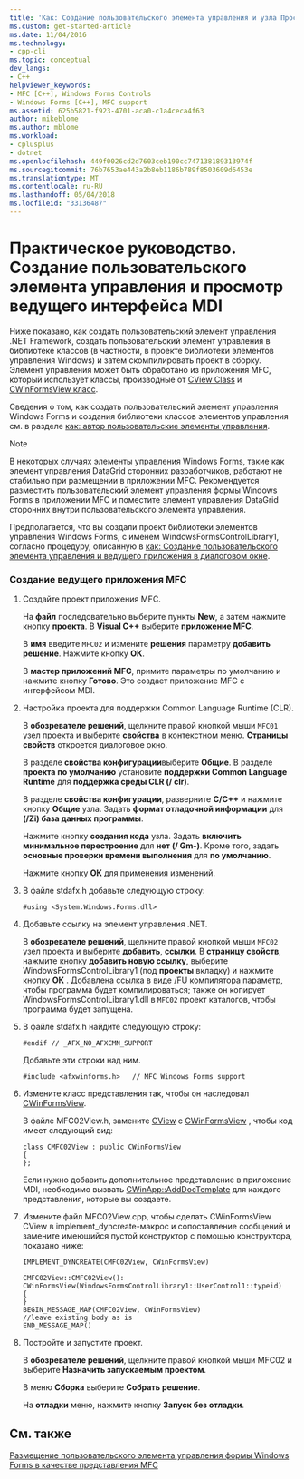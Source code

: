 ```yaml
---
title: 'Как: Создание пользовательского элемента управления и узла Просмотр MDI | Документы Microsoft'
ms.custom: get-started-article
ms.date: 11/04/2016
ms.technology:
- cpp-cli
ms.topic: conceptual
dev_langs:
- C++
helpviewer_keywords:
- MFC [C++], Windows Forms Controls
- Windows Forms [C++], MFC support
ms.assetid: 625b5821-f923-4701-aca0-c1a4ceca4f63
author: mikeblome
ms.author: mblome
ms.workload:
- cplusplus
- dotnet
ms.openlocfilehash: 449f0026cd2d7603ceb190cc747138189313974f
ms.sourcegitcommit: 76b7653ae443a2b8eb1186b789f8503609d6453e
ms.translationtype: MT
ms.contentlocale: ru-RU
ms.lasthandoff: 05/04/2018
ms.locfileid: "33136487"
---
```

# <a name="how-to-create-the-user-control-and-host-mdi-view"></a>Практическое руководство. Создание пользовательского элемента управления и просмотр ведущего интерфейса MDI
Ниже показано, как создать пользовательский элемент управления .NET Framework, создать пользовательский элемент управления в библиотеке классов (в частности, в проекте библиотеки элементов управления Windows) и затем скомпилировать проект в сборку. Элемент управления может быть обработано из приложения MFC, который использует классы, производные от [CView Class](../mfc/reference/cview-class.md) и [CWinFormsView класс](../mfc/reference/cwinformsview-class.md).  
  
 Сведения о том, как создать пользовательский элемент управления Windows Forms и создания библиотеки классов элементов управления см. в разделе [как: автор пользовательские элементы управления](/dotnet/framework/winforms/controls/how-to-author-composite-controls).  
  
> [!NOTE]
>  В некоторых случаях элементы управления Windows Forms, такие как элемент управления DataGrid сторонних разработчиков, работают не стабильно при размещении в приложении MFC. Рекомендуется разместить пользовательский элемент управления формы Windows Forms в приложении MFC и поместите элемент управления DataGrid сторонних внутри пользовательского элемента управления.  
  
 Предполагается, что вы создали проект библиотеки элементов управления Windows Forms, с именем WindowsFormsControlLibrary1, согласно процедуру, описанную в [как: Создание пользовательского элемента управления и ведущего приложения в диалоговом окне](../dotnet/how-to-create-the-user-control-and-host-in-a-dialog-box.md).  
  
### <a name="to-create-the-mfc-host-application"></a>Создание ведущего приложения MFC  
  
1.  Создайте проект приложения MFC.  
  
     На **файл** последовательно выберите пункты **New**, а затем нажмите кнопку **проекта**. В **Visual C++** выберите **приложение MFC**.  
  
     В **имя** введите `MFC02` и измените **решения** параметру **добавить решение**. Нажмите кнопку **ОК**.  
  
     В **мастер приложений MFC**, примите параметры по умолчанию и нажмите кнопку **Готово**. Это создает приложение MFC с интерфейсом MDI.  
  
2.  Настройка проекта для поддержки Common Language Runtime (CLR).  
  
     В **обозревателе решений**, щелкните правой кнопкой мыши `MFC01` узел проекта и выберите **свойства** в контекстном меню. **Страницы свойств** откроется диалоговое окно.  
  
     В разделе **свойства конфигурации**выберите **Общие**. В разделе **проекта по умолчанию** установите **поддержки Common Language Runtime** для **поддержка среды CLR (/ clr)**.  
  
     В разделе **свойства конфигурации**, разверните **C/C++** и нажмите кнопку **Общие** узла. Задать **формат отладочной информации** для **(/Zi) база данных программы**.  
  
     Нажмите кнопку **создания кода** узла. Задать **включить минимальное перестроение** для **нет (/ Gm-)**. Кроме того, задать **основные проверки времени выполнения** для **по умолчанию**.  
  
     Нажмите кнопку **ОК** для применения изменений.  
  
3.  В файле stdafx.h добавьте следующую строку:  
  
    ```  
    #using <System.Windows.Forms.dll>  
    ```  
  
4.  Добавьте ссылку на элемент управления .NET.  
  
     В **обозревателе решений**, щелкните правой кнопкой мыши `MFC02` узел проекта и выберите **добавить**, **ссылки**. В **страницу свойств**, нажмите кнопку **добавить новую ссылку**, выберите WindowsFormsControlLibrary1 (под **проекты** вкладку) и нажмите кнопку **ОК** . Добавлена ссылка в виде [/FU](../build/reference/fu-name-forced-hash-using-file.md) компилятора параметр, чтобы программа будет компилироваться; также он копирует WindowsFormsControlLibrary1.dll в `MFC02` проект каталогов, чтобы программа будет запущена.  
  
5.  В файле stdafx.h найдите следующую строку:  
  
    ```  
    #endif // _AFX_NO_AFXCMN_SUPPORT   
    ```  
  
     Добавьте эти строки над ним.  
  
    ```  
    #include <afxwinforms.h>   // MFC Windows Forms support  
    ```  
  
6.  Измените класс представления так, чтобы он наследовал [CWinFormsView](../mfc/reference/cwinformsview-class.md).  
  
     В файле MFC02View.h, замените [CView](../mfc/reference/cview-class.md) с [CWinFormsView](../mfc/reference/cwinformsview-class.md) , чтобы код имеет следующий вид:  
  
    ```  
    class CMFC02View : public CWinFormsView  
    {  
    };  
    ```  
  
     Если нужно добавить дополнительное представление в приложение MDI, необходимо вызвать [CWinApp::AddDocTemplate](../mfc/reference/cwinapp-class.md#adddoctemplate) для каждого представления, которые вы создаете.  
  
7.  Измените файл MFC02View.cpp, чтобы сделать CWinFormsView CView в implement_dyncreate-макрос и сопоставление сообщений и замените имеющийся пустой конструктор с помощью конструктора, показано ниже:  
  
    ```  
    IMPLEMENT_DYNCREATE(CMFC02View, CWinFormsView)  
  
    CMFC02View::CMFC02View(): CWinFormsView(WindowsFormsControlLibrary1::UserControl1::typeid)   
    {  
    }  
    BEGIN_MESSAGE_MAP(CMFC02View, CWinFormsView)  
    //leave existing body as is  
    END_MESSAGE_MAP()  
    ```  
  
8.  Постройте и запустите проект.  
  
     В **обозревателе решений**, щелкните правой кнопкой мыши MFC02 и выберите **Назначить запускаемым проектом**.  
  
     В меню **Сборка** выберите **Собрать решение**.  
  
     На **отладки** меню, нажмите кнопку **Запуск без отладки**.  
  
## <a name="see-also"></a>См. также  
 [Размещение пользовательского элемента управления формы Windows Forms в качестве представления MFC](../dotnet/hosting-a-windows-forms-user-control-as-an-mfc-view.md)